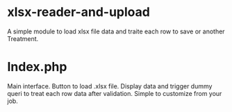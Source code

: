 # xlsx-reader-and-upload

A simple module to load xlsx file data and traite each row to save or another Treatment.

# Index.php
Main interface. Button to load .xlsx file. Display data and trigger dummy queri to treat each row data after validation. Simple to customize from your job.